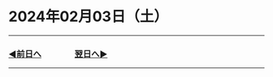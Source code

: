 # 2024年02月03日（土）

---

### [◀️前日へ](https://github.com/yuasys/chatty-journal/blob/main/2024/02/2024-02-02.md)&emsp;&emsp;&emsp;&emsp;[翌日へ▶️](https://github.com/yuasys/chatty-journal/blob/main/2024/02/2024-02-04.md)

---
